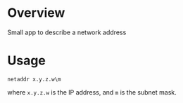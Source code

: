 # Overview
Small app to describe a network address

# Usage
```
netaddr x.y.z.w\m
```
where `x.y.z.w` is the IP address, and `m` is the subnet mask.
